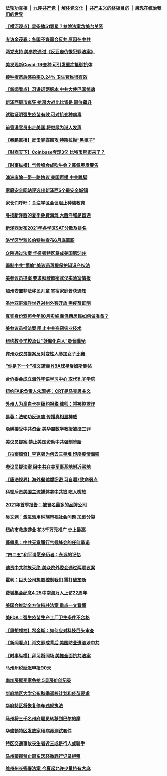 ####  [法轮功真相](../../../../basic/blob/master/README.md?t=04231301) &nbsp;|&nbsp; [九评共产党](../../../../9ping.md/blob/master/README.md?t=04231301) &nbsp;|&nbsp; [解体党文化](../../../../jtdwh.md/blob/master/README.md?t=04231301)  &nbsp;|&nbsp; [共产主义的终极目的](../../../../gczydzjmd.md/blob/master/README.md?t=04231301) &nbsp;|&nbsp; [魔鬼在统治我们的世界](../../../../mgztzwmdsj.md/blob/master/README.md?t=04231301) 

#### [【横河观点】星条旗51颗星？参院法案含美台关系](../pages/nsc412/n12899168.md?t=04231301) 

#### [专访余茂春：各国不谋而合反共 原因在中共](../pages/nsc412/n12899281.md?t=04231301) 

#### [两党支持 美参院通过《反亚裔仇恨犯罪法案》](../pages/nsc412/n12899160.md?t=04231301) 

#### [美发现新Covid-19变种 可引发重症抵御抗体](../pages/nsc412/n12899235.md?t=04231301) 

#### [接种疫苗后感染率0.24%  卫生官称很有效](../pages/nsc412/n12899285.md?t=04231301) 

#### [【新闻看点】习讲话两版本 中共大使巴国惊魂](../pages/nsc412/n12898524.md?t=04231301) 

#### [新泽西房市疯狂 抢房大战比比皆是 房价飙升](../pages/nsc412/n12899187.md?t=04231301) 

#### [试验证明强生疫苗有效 可对抗变种病毒](../pages/nsc412/n12898892.md?t=04231301) 

#### [前香港官员出走美国 将继续为港人发声](../pages/nsc412/n12899138.md?t=04231301) 

#### [【秦鹏直播】反击党媒围攻 特斯拉抛“黑匣子”](../pages/nsc412/n12899045.md?t=04231301) 

#### [【财商天下】Coinbase套现3亿 比特币熊市来了？](../pages/nsc412/n12898416.md?t=04231301) 

#### [【时事纵横】气候峰会成吹牛会？蓬佩奥发警告](../pages/nsc412/n12898974.md?t=04231301) 

#### [澳洲废除一带一路协议 美国声援 中共跳脚](../pages/nsc412/n12898768.md?t=04231301) 

#### [家庭安全网站评选出新泽西5个最安全城镇](../pages/nsc412/n12899040.md?t=04231301) 

#### [家长们呼吁：关注学区会议阻止种族教育](../pages/nsc412/n12898987.md?t=04231301) 

#### [寻找新泽西的夏季免费海滩 大西洋城是首选](../pages/nsc412/n12899019.md?t=04231301) 

#### [新泽西发布2021年各学区SAT分数及排名](../pages/nsc412/n12898823.md?t=04231301) 

#### [洛学区学监长伯特纳宣布6月底离职](../pages/nsc412/n12898819.md?t=04231301) 

#### [众院通过法案 华盛顿特区将成美国第51州](../pages/nsc412/n12898882.md?t=04231301) 

#### [遏制中共“惯偷”美议员再提保护知识产权法](../pages/nsc412/n12898800.md?t=04231301) 

#### [美参议员提案 要求拜登解密武汉实验室情报](../pages/nsc412/n12898787.md?t=04231301) 

#### [加州安置非法移民儿童 寄宿家庭皆获通知](../pages/nsc412/n12898691.md?t=04231301) 

#### [圣地亚哥海洋世界对州外客开放 需疫苗证明](../pages/nsc412/n12898786.md?t=04231301) 

#### [真实身份驾照今年10月实施  新泽西居民如何做准备？](../pages/nsc412/n12898440.md?t=04231301) 

#### [美参议员推法案 阻止中共盗窃农业技术](../pages/nsc412/n12898496.md?t=04231301) 

#### [纽约教会学校承认“妖魔化白人”录音曝光](../pages/nsc412/n12897059.md?t=04231301) 

#### [宾州众议员提案反对变性人参加女子比赛 ](../pages/nsc412/n12896602.md?t=04231301) 

#### [“你是下一个”推文遭轰 NBA球星詹姆斯删帖](../pages/nsc412/n12898400.md?t=04231301) 

#### [台侨委会成立海外华语学习中心 取代孔子学院](../pages/nsc412/n12897103.md?t=04231301) 

#### [纽约FAIR负责人朱雅婷：CRT是马克思主义](../pages/nsc412/n12897069.md?t=04231301) 

#### [外州人为享白卡在纽约报税 律师：将被控欺诈](../pages/nsc412/n12897140.md?t=04231301) 

#### [易蓉：法轮功反迫害 传播真相显神威](../pages/nsc412/n12896913.md?t=04231301) 

#### [隐瞒接受中共资金 美华裔数学教授被控三罪](../pages/nsc412/n12898336.md?t=04231301) 

#### [美议员提案 禁止美国资助中共强制堕胎](../pages/nsc412/n12898274.md?t=04231301) 

#### [【拍案惊奇】李克强为何去三星堆 印度疫情海啸](../pages/nsc412/n12896929.md?t=04231301) 

#### [参议员提法案 阻中共在美军事基地附近买地](../pages/nsc412/n12898000.md?t=04231301) 

#### [【唐浩视界】海外餐馆爆窃密 习自曝7致命弱点](../pages/nsc412/n12897893.md?t=04231301) 

#### [科顿斥责美国主流媒体拿中共钱 吃人嘴软](../pages/nsc412/n12898127.md?t=04231301) 

#### [2021年首季报告：被冒名最多的品牌公司](../pages/nsc412/n12897942.md?t=04231301) 

#### [吴文渊：激进派用种族审视社会问题 加剧分裂](../pages/nsc412/n12893881.md?t=04231301) 

#### [纽约市救旅游业 花3千万元推广 史上最高](../pages/nsc412/n12897078.md?t=04231301) 

#### [蓬佩奥：中共无意履行气候峰会的任何承诺](../pages/nsc412/n12897029.md?t=04231301) 

#### [“四二五”和平请愿亲历者：永远的记忆](../pages/nsc412/n12896910.md?t=04231301) 

#### [谴责中共种族灭绝 美众院外委会通过两项议案](../pages/nsc412/n12896720.md?t=04231301) 

#### [霍利：巨头公司想要控制我们 需打破垄断](../pages/nsc412/n12896496.md?t=04231301) 

#### [费城集会纪念4.25中南海万人上访22周年](../pages/nsc412/n12893923.md?t=04231301) 

#### [美国会推动全方位抗共法案 重点一文看懂](../pages/nsc412/n12896606.md?t=04231301) 

#### [美FDA：强生疫苗生产工厂卫生条件不合格](../pages/nsc412/n12896740.md?t=04231301) 

#### [【思想领袖】希金斯：如何应对科技巨头审查](../pages/nsc412/n12820740.md?t=04231301) 

#### [【新闻看点】肖文罪成背后 美国防业遭骇涉中共](../pages/nsc412/n12896360.md?t=04231301) 

#### [【时事纵横】拜习将同场 美推全面抗共法案](../pages/nsc412/n12896393.md?t=04231301) 

#### [马州州税延迟申报90天](../pages/nsc412/n12896583.md?t=04231301) 

#### [南加房屋买家争抢 5县房价创纪录](../pages/nsc412/n12896572.md?t=04231301) 

#### [华府地区大学公布秋季返校计划和疫苗要求](../pages/nsc412/n12896569.md?t=04231301) 

#### [华府特区将恢复停车违规执法](../pages/nsc412/n12896558.md?t=04231301) 

#### [马州将三千名州府雇员转移到巴尔的摩](../pages/nsc412/n12896551.md?t=04231301) 

#### [华盛顿特区发放家用病毒测试套件](../pages/nsc412/n12896545.md?t=04231301) 

#### [特区交通事故丧生者近三成是行人或骑手](../pages/nsc412/n12896530.md?t=04231301) 

#### [马州蒙郡禁止房东因轻微罪行记录拒租](../pages/nsc412/n12896522.md?t=04231301) 

#### [维州州长签署法案 今夏起允许少量持有大麻](../pages/nsc412/n12896515.md?t=04231301) 

